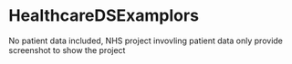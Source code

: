 # HealthcareDSExamplors
 No patient data included, NHS project invovling patient data only provide screenshot to show the project
